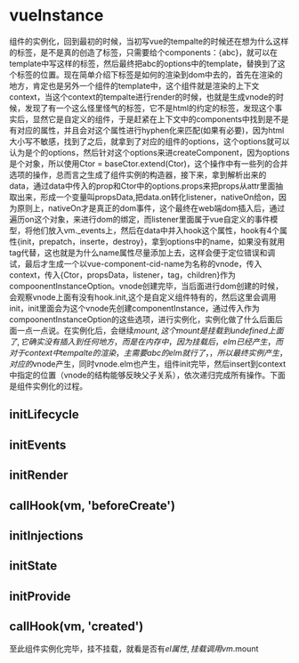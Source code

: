 # vueInstance #
组件的实例化，回到最初的时候，当初写vue的tempalte的时候还在想为什么<abc></abc>这样的标签，是不是真的创造了标签，只需要给个components：{abc}，就可以在template中写<abc>这样的标签，然后最终把abc的options中的template，替换到了这个<abc>标签的位置。现在简单介绍下<abc>标签是如何的渲染到dom中去的，首先在渲染<abc></abc>的地方，肯定也是另外一个组件的template中，这个组件就是<abc></abc>渲染的上下文context，当这个context的tempalte进行render的时候，也就是生成vnode的时候，发现了有一个<abc></abc>这么怪里怪气的标签，它不是html的约定的标签，发现这个事实后，显然它是自定义的组件，于是赶紧在上下文中的components中找到是不是有对应的属性，并且会对这个属性进行hyphen化来匹配(如果有必要)，因为html大小写不敏感，找到了之后，就拿到了对应的组件的options，这个options就可以认为是个<abc>的options，然后针对这个options来进createComponent，因为options是个对象，所以使用Ctor = baseCtor.extend(Ctor)，这个操作中有一些列的合并选项的操作，总而言之生成了<abc></abc>组件实例的构造器，接下来，拿到解析出来的data，通过data中传入的prop和Ctor中的options.props来把props从attr里面抽取出来，形成一个变量叫propsData,把data.on转化listener，nativeOn给on，因为原则上，nativeOn才是真正的dom事件，这个最终在web端dom插入后，通过遍历on这个对象，来进行dom的绑定，而listener里面属于vue自定义的事件模型，将他们放入vm._events上，然后在data中并入hook这个属性，hook有4个属性{init，prepatch，inserte，destroy}，拿到options中的name，如果没有就用tag代替，这也就是为什么name属性尽量添加上去，这样会便于定位错误和调试，最后才生成一个以vue-component-cid-name为名称的vnode，传入context，传入{Ctor，propsData，listener，tag，children}作为compoonentInstanceOption。vnode创建完毕，当后面进行dom创建的时候，会观察vnode上面有没有hook.init,这个是自定义组件特有的，然后这里会调用init，init里面会为这个vnode先创建componentInstance，通过传入作为compoonentInstanceOption的这些选项，进行实例化，实例化做了什么后面后面一点一点说。在实例化后，会继续$mount,这个mount是挂载到undefined上面了,它确实没有插入到任何地方，而是在内存中，因为挂载后，elm已经产生，而对于context中tempalte的渲染，主需要abc的elm就行了，，所以最终实例产生，对应的$vnode产生，同时vnode.elm也产生，<abc>组件init完毕，然后insert到context中指定的位置（vnode的结构能够反映父子关系），依次递归完成所有操作。下面是组件实例化的过程。
## initLifecycle ##
## initEvents ##
## initRender ##
## callHook(vm, 'beforeCreate') ##
## initInjections ##
## initState ##
## initProvide ##
## callHook(vm, 'created') ##
至此组件实例化完毕，挂不挂载，就看是否有$el属性,挂载调用vm.$mount

